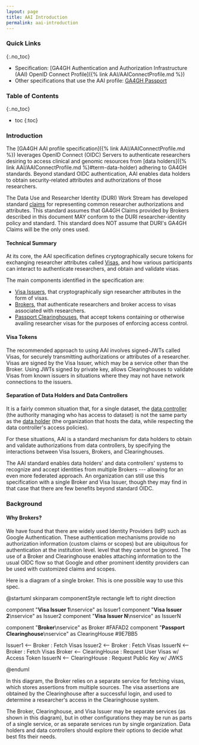 ```yaml
---
layout: page
title: AAI Introduction
permalink: aai-introduction
---
```


### Quick Links
{:.no_toc}

- Specification: [GA4GH Authentication and Authorization Infrastructure (AAI) OpenID Connect Profile]({% link AAI/AAIConnectProfile.md %})
- Other specifications that use the AAI profile: [GA4GH Passport](https://bit.ly/ga4gh-passport-v1)

### Table of Contents
{:.no_toc}

* toc
{:toc}

### Introduction

The [GA4GH AAI profile specification]({% link AAI/AAIConnectProfile.md %})
leverages OpenID Connect (OIDC) Servers to authenticate researchers
desiring to access clinical and genomic resources from [data
holders]({% link AAI/AAIConnectProfile.md %}#term-data-holder)
adhering to GA4GH standards. Beyond standard OIDC authentication, AAI enables
data holders to obtain security-related attributes and authorizations of those
researchers.

The Data Use and Researcher Identity (DURI) Work Stream has developed standard
[claims](https://github.com/ga4gh-duri/ga4gh-duri.github.io/tree/master/researcher_ids)
for representing common researcher authorizations and attributes. This standard
assumes that GA4GH Claims provided by Brokers described in this document
MAY conform to the DURI researcher-identity policy and standard. This standard
does NOT assume that DURI's GA4GH Claims will be the only ones used.

#### Technical Summary

At its core, the AAI specification defines cryptographically secure tokens for exchanging
researcher attributes called [Visas](aai-openid-connect-profile#term-visa), and how various
participants can interact to authenticate researchers, and obtain and validate visas.

The main components identified in the specification are:
* [Visa Issuers](aai-openid-connect-profile#term-visa-issuer), that cryptographically sign researcher attributes in the
form of visas.
* [Brokers](aai-openid-connect-profile#term-broker), that authenticate researchers and broker access to visas associated
with researchers.
* [Passport Clearinghouses](aai-openid-connect-profile#term-passport-clearinghouse), that accept tokens containing or
otherwise availing researcher visas for the purposes of enforcing access control.

#### Visa Tokens

The recommended approach to using AAI involves signed-JWTs called Visas,
for securely transmitting authorizations or attributes of a researcher.
Visas are signed by the Visa Issuer, which may be a service other than
the Broker. Using JWTs signed by private key, allows Clearinghouses to
validate Visas from known issuers in situations where they may not have
network connections to the issuers.

#### Separation of Data Holders and Data Controllers

It is a fairly common situation that, for a single dataset, the
[data controller](aai-openid-connect-profile#term-data-controller)
(the authority managing who has access to dataset) is not the same party as the 
[data holder](aai-openid-connect-profile#term-data-holder) (the organization
that hosts the data, while respecting the data controller's access policies).

For these situations, AAI is a standard mechanism for data holders to obtain
and validate authorizations from data controllers, by specifying the interactions
between Visa Issuers, Brokers, and Clearinghouses.

The AAI standard enables data holders' and data controllers' systems to recognize
and accept identities from multiple Brokers --- allowing for an even more federated
approach. An organization can still use this specification with a single Broker and Visa Issuer,
though they may find in that case that there are few benefits beyond standard OIDC.

### Background

#### Why Brokers?

We have found that there are widely used Identity Providers (IdP) such as Google
Authentication. These authentication mechanisms provide no authorization
information (custom claims or scopes) but are ubiquitous for authentication at the institution level.
level that they cannot be ignored. The use of a Broker and Clearinghouse
enables attaching information to the usual OIDC flow so that Google and other
prominent identity providers can be used with customized claims and scopes.

Here is a diagram of a single broker. This is one possible way to use this spec.

@startuml
skinparam componentStyle rectangle
left to right direction

component "<b>Visa Issuer 1</b>\nservice" as Issuer1
component "<b>Visa Issuer 2</b>\nservice" as Issuer2
component "<b>Visa Issuer N</b>\nservice" as IssuerN

component "<b>Broker</b>\nservice" as Broker #FAFAD2
component "<b>Passport Clearinghouse</b>\nservice" as ClearingHouse #9E7BB5

Issuer1 <-- Broker : Fetch Visas
Issuer2 <-- Broker : Fetch Visas
IssuerN <-- Broker : Fetch Visas
Broker <-- ClearingHouse : Request User Visas w/ Access Token
IssuerN <-- ClearingHouse : Request Public Key w/ JWKS

@enduml

In this diagram, the Broker relies on a separate service for fetching visas, which
stores assertions from multiple sources. The visa assertions are obtained by the
Clearinghouse after a successful login, and used to determine a researcher's
access in the Clearinghouse system.

The Broker, Clearinghouse, and Visa Issuer may be separate services (as shown
in this diagram), but in other configurations they may be run as parts of a single
service, or as separate services run by single organization. Data holders and data
controllers should explore their options to decide what best fits their needs.
